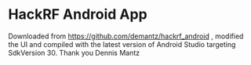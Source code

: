 # HackRF  Android App
 Downloaded from https://github.com/demantz/hackrf_android , modified the UI and compiled with the latest version of Android Studio targeting SdkVersion 30.
 Thank you Dennis Mantz
